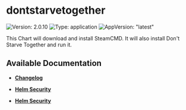 # dontstarvetogether

![Version: 2.0.10](https://img.shields.io/badge/Version-2.0.10-informational?style=flat-square) ![Type: application](https://img.shields.io/badge/Type-application-informational?style=flat-square) ![AppVersion: "latest"](https://img.shields.io/badge/AppVersion-"latest"-informational?style=flat-square)

This Chart will download and install SteamCMD. It will also install Don't Starve Together and run it.

## Available Documentation

- [**Changelog**](CHANGELOG)

- [**Helm Security**](container-security)

- [**Helm Security**](helm-security)

